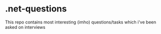 # .net-questions
This repo contains most interesting (imho) questions/tasks which i've been asked on interviews
